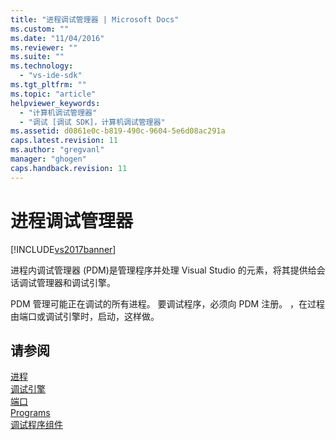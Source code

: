 ```yaml
---
title: "进程调试管理器 | Microsoft Docs"
ms.custom: ""
ms.date: "11/04/2016"
ms.reviewer: ""
ms.suite: ""
ms.technology: 
  - "vs-ide-sdk"
ms.tgt_pltfrm: ""
ms.topic: "article"
helpviewer_keywords: 
  - "计算机调试管理器"
  - "调试 [调试 SDK]，计算机调试管理器"
ms.assetid: d0861e0c-b819-490c-9604-5e6d08ac291a
caps.latest.revision: 11
ms.author: "gregvanl"
manager: "ghogen"
caps.handback.revision: 11
---
```

# 进程调试管理器
[!INCLUDE[vs2017banner](../../code-quality/includes/vs2017banner.md)]

进程内调试管理器 \(PDM\)是管理程序并处理 Visual Studio 的元素，将其提供给会话调试管理器和调试引擎。  
  
 PDM 管理可能正在调试的所有进程。  要调试程序，必须向 PDM 注册。  ，在过程由端口或调试引擎时，启动，这样做。  
  
## 请参阅  
 [进程](../../extensibility/debugger/processes.md)   
 [调试引擎](../../extensibility/debugger/debug-engine.md)   
 [端口](../../extensibility/debugger/ports.md)   
 [Programs](../../extensibility/debugger/programs.md)   
 [调试程序组件](../../extensibility/debugger/debugger-components.md)